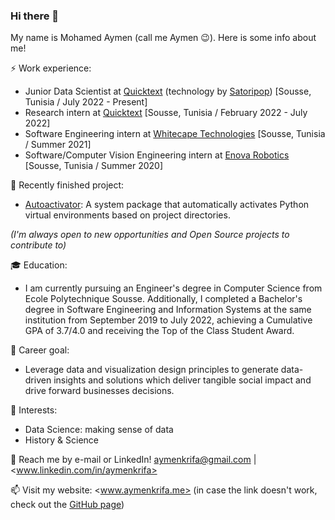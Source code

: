 ### Hi there 👋

My name is Mohamed Aymen (call me Aymen :wink:). Here is some info about me!

⚡ Work experience:

- Junior Data Scientist at <a href="https://www.quicktext.im/">Quicktext</a> (technology by <a href="https://www.satoripop.com/">Satoripop</a>) [Sousse, Tunisia / July 2022 - Present]
- Research intern at <a href="https://www.quicktext.im/">Quicktext</a> [Sousse, Tunisia / February 2022 - July 2022]
- Software Engineering intern at <a href="https://www.whitecapetech.com/">Whitecape Technologies</a> [Sousse, Tunisia / Summer 2021]
- Software/Computer Vision Engineering intern at <a href="https://www.enovarobotics.eu/">Enova Robotics</a> [Sousse, Tunisia / Summer 2020]

🔭 Recently finished project:

- <a href="https://github.com/aymenkrifa/autoactivator">Autoactivator</a>: A system package that automatically activates Python virtual environments based on project directories.

*(I'm always open to new opportunities and Open Source projects to contribute to)*

:mortar_board: Education:

- I am currently pursuing an Engineer's degree in Computer Science from Ecole Polytechnique Sousse. Additionally, I completed a Bachelor's degree in Software Engineering and Information Systems at the same institution from September 2019 to July 2022, achieving a Cumulative GPA of 3.7/4.0 and receiving the Top of the Class Student Award.

:dart: Career goal:

- Leverage data and visualization design principles to generate data-driven insights and solutions which deliver tangible social impact and drive forward businesses decisions.

🌱 Interests:

- Data Science: making sense of data
- History & Science


💬 Reach me by e-mail or LinkedIn! <aymenkrifa@gmail.com> | <www.linkedin.com/in/aymenkrifa>

📫 Visit my website: <www.aymenkrifa.me> (in case the link doesn't work, check out the [GitHub page](https://aymenkrifa.github.io/))
